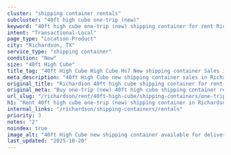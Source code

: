 ```yaml
---
cluster: "shipping container rentals"
subcluster: "40ft high cube one-trip (new)"
keyword: "40ft high cube one-trip (new) shipping container for rent Richardson, TX"
intent: "Transactional-Local"
page_type: "Location-Product"
city: "Richardson, TX"
service_type: "shipping container"
condition: "New"
size: "40ft High Cube"
title_tag: "40ft High Cube High Cube Hs7 New shipping container Sales in Richardson | LC Container"
meta_description: "40ft High Cube new shipping container sales in Richardson. High cube containers with extra height. Fast delivery, competitive pricing. Serving shipping containers area. Quote ID: ESM. Call (214) 524-4168 for your free quote today."
original_title: "Richardson 40ft high cube shipping container for rent | LC"
original_meta: "Buy one-trip (new) 40ft high cube shipping container rent with local delivery in Richardson, TX. LC Container — local Since 2003. Request a fast quote today."
url_slug: "/richardson/rent/40ft-high-cube/shipping-containers/one-trip-new"
h1: "Rent 40ft high cube one-trip (new) shipping container in Richardson"
internal_links: "/richardson/shipping-containers/rentals"
priority: 3
notes: "2"
noindex: true
image_alt: "40ft High Cube new shipping container available for delivery in Richardson"
last_updated: "2025-10-20"
---
```


<!-- TODO: Add unique city/inventory copy, images, and internal links here. -->

